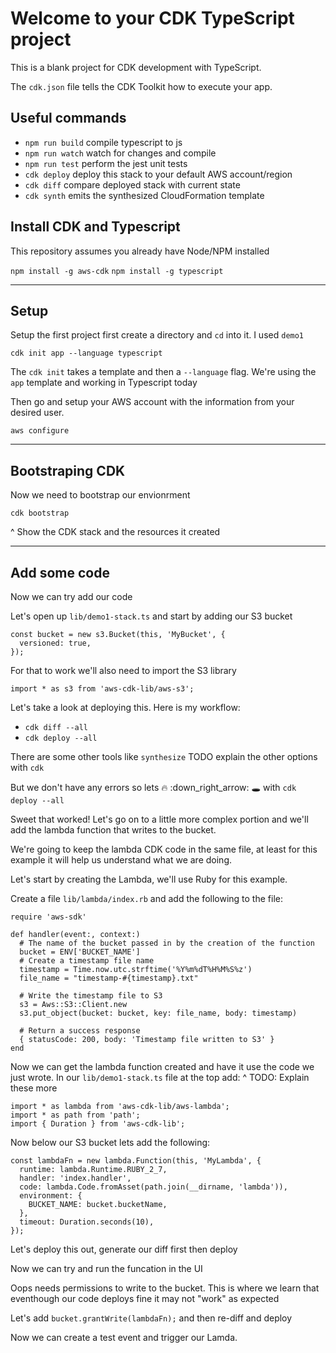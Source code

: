 # Welcome to your CDK TypeScript project

This is a blank project for CDK development with TypeScript.

The `cdk.json` file tells the CDK Toolkit how to execute your app.

## Useful commands

* `npm run build`   compile typescript to js
* `npm run watch`   watch for changes and compile
* `npm run test`    perform the jest unit tests
* `cdk deploy`      deploy this stack to your default AWS account/region
* `cdk diff`        compare deployed stack with current state
* `cdk synth`       emits the synthesized CloudFormation template

## Install CDK and Typescript
This repository assumes you already have Node/NPM installed

`npm install -g aws-cdk`
`npm install -g typescript`

---
## Setup
Setup the first project first create a directory and `cd` into it. I used `demo1`

```
cdk init app --language typescript
```
The `cdk init` takes a template and then a `--language` flag. We're using the `app` template and working in Typescript today

Then go and setup your AWS account with the information from your desired user.

`aws configure`

---

## Bootstraping CDK
Now we need to bootstrap our envionrment

```
cdk bootstrap
```

^ Show the CDK stack and the resources it created

---
## Add some code
Now we can try add our code

Let's open up `lib/demo1-stack.ts` and start by adding our S3 bucket

```
const bucket = new s3.Bucket(this, 'MyBucket', {
  versioned: true,
});
```

For that to work we'll also need to import the  S3 library
```
import * as s3 from 'aws-cdk-lib/aws-s3';
```

Let's take a look at deploying this. Here is my workflow:
* `cdk diff --all`
* `cdk deploy --all`

There are some other tools like `synthesize` TODO explain the other options with `cdk`

But we don't have any errors so lets :fire: :down_right_arrow: :hole: with `cdk deploy --all`

Sweet that worked! Let's go on to a little more complex portion and we'll add the lambda function that writes to the bucket.

We're going to keep the lambda CDK code in the same file, at least for this example it will help us understand what we are doing.

Let's start by creating the Lambda, we'll use Ruby for this example.

Create a file `lib/lambda/index.rb` and add the following to the file:

```
require 'aws-sdk'

def handler(event:, context:)
  # The name of the bucket passed in by the creation of the function
  bucket = ENV['BUCKET_NAME']
  # Create a timestamp file name
  timestamp = Time.now.utc.strftime('%Y%m%dT%H%M%S%z')
  file_name = "timestamp-#{timestamp}.txt"

  # Write the timestamp file to S3
  s3 = Aws::S3::Client.new
  s3.put_object(bucket: bucket, key: file_name, body: timestamp)

  # Return a success response
  { statusCode: 200, body: 'Timestamp file written to S3' }
end
```

Now we can get the lambda function created and have it use the code we just wrote. In our `lib/demo1-stack.ts` file at the top add:
^ TODO: Explain these more
```
import * as lambda from 'aws-cdk-lib/aws-lambda';
import * as path from 'path';
import { Duration } from 'aws-cdk-lib';
```


Now below our S3 bucket lets add the following:

```
const lambdaFn = new lambda.Function(this, 'MyLambda', {
  runtime: lambda.Runtime.RUBY_2_7,
  handler: 'index.handler',
  code: lambda.Code.fromAsset(path.join(__dirname, 'lambda')),
  environment: {
    BUCKET_NAME: bucket.bucketName,
  },
  timeout: Duration.seconds(10),
});
```

Let's deploy this out, generate our diff first then deploy

Now we can try and run the funcation in the UI

Oops needs permissions to write to the bucket. This is where we learn that eventhough our code deploys fine it may not "work" as expected

Let's add `bucket.grantWrite(lambdaFn);` and then re-diff and deploy

Now we can create a test event and trigger our Lamda.
